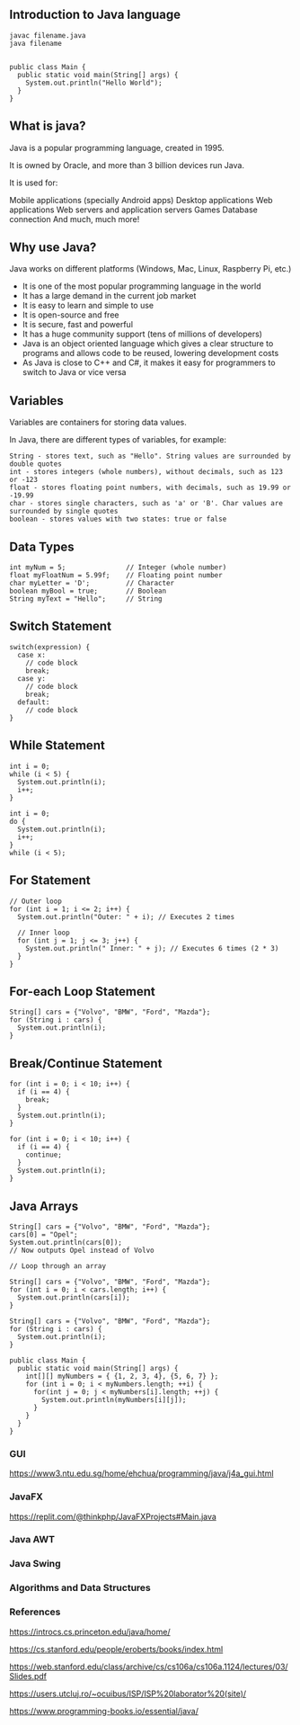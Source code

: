 ## Introduction to Java language

```
javac filename.java
java filename


public class Main {
  public static void main(String[] args) {
    System.out.println("Hello World");
  }
}
```

## What is java?

Java is a popular programming language, created in 1995.

It is owned by Oracle, and more than 3 billion devices run Java.

It is used for:

Mobile applications (specially Android apps)
Desktop applications
Web applications
Web servers and application servers
Games
Database connection
And much, much more!

## Why use Java?

Java works on different platforms (Windows, Mac, Linux, Raspberry Pi, etc.)

* It is one of the most popular programming language in the world
* It has a large demand in the current job market
* It is easy to learn and simple to use
* It is open-source and free
* It is secure, fast and powerful
* It has a huge community support (tens of millions of developers)
* Java is an object oriented language which gives a clear structure to programs and allows code to be reused, lowering development costs
* As Java is close to C++ and C#, it makes it easy for programmers to switch to Java or vice versa

## Variables

Variables are containers for storing data values.

In Java, there are different types of variables, for example:

```
String - stores text, such as "Hello". String values are surrounded by double quotes
int - stores integers (whole numbers), without decimals, such as 123 or -123
float - stores floating point numbers, with decimals, such as 19.99 or -19.99
char - stores single characters, such as 'a' or 'B'. Char values are surrounded by single quotes
boolean - stores values with two states: true or false
```

## Data Types

```
int myNum = 5;               // Integer (whole number)
float myFloatNum = 5.99f;    // Floating point number
char myLetter = 'D';         // Character
boolean myBool = true;       // Boolean
String myText = "Hello";     // String
```

## Switch Statement

```
switch(expression) {
  case x:
    // code block
    break;
  case y:
    // code block
    break;
  default:
    // code block
}
```
## While Statement

```
int i = 0;
while (i < 5) {
  System.out.println(i);
  i++;
}

int i = 0;
do {
  System.out.println(i);
  i++;
}
while (i < 5);
```

## For Statement

```
// Outer loop
for (int i = 1; i <= 2; i++) {
  System.out.println("Outer: " + i); // Executes 2 times
  
  // Inner loop
  for (int j = 1; j <= 3; j++) {
    System.out.println(" Inner: " + j); // Executes 6 times (2 * 3)
  }
} 
```

## For-each Loop Statement

```
String[] cars = {"Volvo", "BMW", "Ford", "Mazda"};
for (String i : cars) {
  System.out.println(i);
}
```

## Break/Continue Statement

```
for (int i = 0; i < 10; i++) {
  if (i == 4) {
    break;
  }
  System.out.println(i);
}

for (int i = 0; i < 10; i++) {
  if (i == 4) {
    continue;
  }
  System.out.println(i);
}
```

## Java Arrays

```
String[] cars = {"Volvo", "BMW", "Ford", "Mazda"};
cars[0] = "Opel";
System.out.println(cars[0]);
// Now outputs Opel instead of Volvo

// Loop through an array

String[] cars = {"Volvo", "BMW", "Ford", "Mazda"};
for (int i = 0; i < cars.length; i++) {
  System.out.println(cars[i]);
}

String[] cars = {"Volvo", "BMW", "Ford", "Mazda"};
for (String i : cars) {
  System.out.println(i);
}

public class Main {
  public static void main(String[] args) {
    int[][] myNumbers = { {1, 2, 3, 4}, {5, 6, 7} };
    for (int i = 0; i < myNumbers.length; ++i) {
      for(int j = 0; j < myNumbers[i].length; ++j) {
        System.out.println(myNumbers[i][j]);
      }
    }
  }
}
```

### GUI

https://www3.ntu.edu.sg/home/ehchua/programming/java/j4a_gui.html


### JavaFX 

https://replit.com/@thinkphp/JavaFXProjects#Main.java

### Java AWT

### Java Swing

### Algorithms and Data Structures



### References

https://introcs.cs.princeton.edu/java/home/

https://cs.stanford.edu/people/eroberts/books/index.html

https://web.stanford.edu/class/archive/cs/cs106a/cs106a.1124/lectures/03/Slides.pdf

https://users.utcluj.ro/~ocuibus/ISP/ISP%20laborator%20(site)/

https://www.programming-books.io/essential/java/
